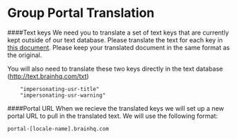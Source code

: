Group Portal Translation
==================

####Text keys
We need you to translate a set of text keys that are currently kept outside of our text database. Please translate the text for each key in [this document](portal_txtkeys.json). Please keep your translated document in the same format as the original. 

You will also need to translate these two keys directly in the text database (http://text.brainhq.com/txt)
```
	"impersonating-usr-title" 
	"impersonating-usr-warning" 
```

####Portal URL
When we recieve the translated keys we will set up a new portal URL to pull in the translated text. We will use the following format:
```
portal-[locale-name].brainhq.com
```
